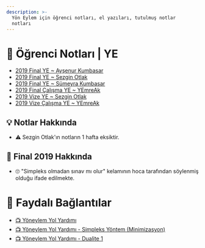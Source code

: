 ```yaml
---
description: >-
  Yön Eylem için öğrenci notları, el yazıları, tutulmuş notlar
  notları
---
```


# 📕 Öğrenci Notları \| YE

<!--YPackage.YGitbookIntegration-tarafından-otomatik-oluşturulmuştur-->

- [2019 Final YE ~ Ayşenur Kumbasar](2019%20Final%20YE%20~%20Ay%C5%9Fenur%20Kumbasar.pdf)
- [2019 Final YE ~ Sezgin Otlak](2019%20Final%20YE%20~%20Sezgin%20Otlak.pdf)
- [2019 Final YE ~ Sümeyra Kumbasar](2019%20Final%20YE%20~%20S%C3%BCmeyra%20Kumbasar.pdf)
- [2019 Final Çalışma YE ~ YEmreAk](2019%20Final%20%C3%87al%C4%B1%C5%9Fma%20YE%20~%20YEmreAk.pdf)
- [2019 Vize YE ~ Sezgin Otlak](2019%20Vize%20YE%20~%20Sezgin%20Otlak.pdf)
- [2019 Vize Çalışma YE ~ YEmreAk](2019%20Vize%20%C3%87al%C4%B1%C5%9Fma%20YE%20~%20YEmreAk.pdf)

<!--YPackage.YGitbookIntegration-tarafından-otomatik-oluşturulmuştur-->

## 💡 Notlar Hakkında

- ⚠️ Sezgin Otlak'ın notların 1 hafta eksiktir.

## 📅 Final 2019 Hakkında

- 🙄 "Simpleks olmadan sınav mı olur" kelamının hoca tarafından söylenmiş olduğu ifade edilmekte.

# 🔗 Faydalı Bağlantılar

- [📺 Yöneylem Yol Yardımı](https://www.youtube.com/user/YoneylemDestek/videos)
- [📺 Yöneylem Yol Yardımı - Simpleks Yöntem (Minimizasyon)](https://www.youtube.com/watch?v=4zfZ3bmTeOc)
- [📺 Yöneylem Yol Yardımı - Dualite 1](https://www.youtube.com/watch?v=t8aEzBOOJFM)
